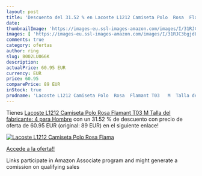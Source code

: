 ```yaml
---
layout: post
title: 'Descuento del 31.52 % en Lacoste L1212 Camiseta Polo  Rosa  Flama'
date: 
thumbnailImage: 'https://images-eu.ssl-images-amazon.com/images/I/31RJC3bgjdL._SL200_.jpg'
images: [ 'https://images-eu.ssl-images-amazon.com/images/I/31RJC3bgjdL._SL200_.jpg' ]
comments: true
category: ofertas
author: ring
slug: B002LU066K
description:
actualPrice: 60.95 EUR
currency: EUR
price: 60.95
comparePrice: 89 EUR
inStock: true
prodname: 'Lacoste L1212 Camiseta Polo  Rosa  Flamant T03   M  Talla del fabricante: 4  para Hombre'
---
```


Tienes [Lacoste L1212 Camiseta Polo  Rosa  Flamant T03   M  Talla del fabricante: 4  para Hombre](https://www.amazon.es/dp/B002LU066K/?tag=tolees-21) con un 31.52 % de descuento con precio de oferta de 60.95 EUR (original: 89 EUR) en el siguiente enlace!

[![Lacoste L1212 Camiseta Polo  Rosa  Flama](https://images-eu.ssl-images-amazon.com/images/I/31RJC3bgjdL._SL200_.jpg)](https://www.amazon.es/dp/B002LU066K/?tag=tolees-21)

[Accede a la oferta!!](https://www.amazon.es/dp/B002LU066K/?tag=tolees-21)

Links participate in Amazon Associate program and might generate a comission on qualifying sales


